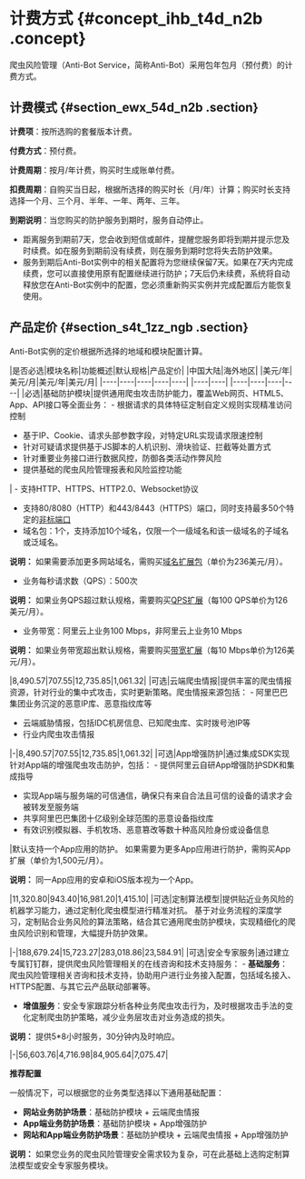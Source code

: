 # 计费方式 {#concept_ihb_t4d_n2b .concept}

爬虫风险管理（Anti-Bot Service，简称Anti-Bot）采用包年包月（预付费）的计费方式。

## 计费模式 {#section_ewx_54d_n2b .section}

**计费项**：按所选购的套餐版本计费。

**付费方式**：预付费。

**计费周期**：按月/年计费，购买时生成账单付费。

**扣费周期**：自购买当日起，根据所选择的购买时长（月/年）计算；购买时长支持选择一个月、三个月、半年、一年、两年、三年。

**到期说明**：当您购买的防护服务到期时，服务自动停止。

-   距离服务到期前7天，您会收到短信或邮件，提醒您服务即将到期并提示您及时续费。如在服务到期前没有续费，则在服务到期时您将失去防护效果。
-   服务到期后Anti-Bot实例中的相关配置将为您继续保留7天。如果在7天内完成续费，您可以直接使用原有配置继续进行防护；7天后仍未续费，系统将自动释放您在Anti-Bot实例中的配置，您必须重新购买实例并完成配置后方能恢复使用。

## 产品定价 {#section_s4t_1zz_ngb .section}

Anti-Bot实例的定价根据所选择的地域和模块配置计算。

|是否必选|模块名称|功能概述|默认规格|产品定价|
|中国大陆|海外地区|
|美元/年|美元/月|美元/年|美元/月|
|----|----|----|----|----|
|----|----|
|----|----|----|----|
|必选|基础防护模块|提供通用爬虫攻击防护能力，覆盖Web网页、HTML5、App、API接口等全面业务： -   根据请求的具体特征定制自定义规则实现精准访问控制
-   基于IP、Cookie、请求头部参数字段，对特定URL实现请求限速控制
-   针对可疑请求提供基于JS脚本的人机识别、滑块验证、拦截等处置方式
-   针对重要业务接口进行数据风控，防御各类活动作弊风险
-   提供基础的爬虫风险管理报表和风险监控功能

 | -   支持HTTP、HTTPS、HTTP2.0、Websocket协议
-   支持80/8080（HTTP）和443/8443（HTTPS）端口，同时支持最多50个特定的[非标端口](intl.zh-CN/产品定价/非标端口支持.md#)
-   域名包：1个，支持添加10个域名，仅限一个一级域名和该一级域名的子域名或泛域名。

**说明：** 如果需要添加更多网站域名，需购买[域名扩展包](intl.zh-CN/产品定价/域名扩展包.md#)（单价为236美元/月）。

-   业务每秒请求数（QPS）：500次

**说明：** 如果业务QPS超过默认规格，需要购买[QPS扩展](intl.zh-CN/产品定价/业务QPS和带宽扩展.md#section_h51_szh_4gb)（每100 QPS单价为126美元/月）。

-   业务带宽：阿里云上业务100 Mbps，非阿里云上业务10 Mbps

**说明：** 如果业务带宽超出默认规格，需要购买[带宽扩展](intl.zh-CN/产品定价/业务QPS和带宽扩展.md#section_hsq_std_n2b)（每10 Mbps单价为126美元/月）。


 |8,490.57|707.55|12,735.85|1,061.32|
|可选|云端爬虫情报|提供丰富的爬虫情报资源，针对行业的集中式攻击，实时更新策略。爬虫情报来源包括： -   阿里巴巴集团业务沉淀的恶意IP库、恶意指纹库等
-   云端威胁情报，包括IDC机房信息、已知爬虫库、实时拨号池IP等
-   行业内爬虫攻击情报

 |-|8,490.57|707.55|12,735.85|1,061.32|
|可选|App增强防护|通过集成SDK实现针对App端的增强爬虫攻击防护，包括： -   提供阿里云自研App增强防护SDK和集成指导
-   实现App端与服务端的可信通信，确保只有来自合法且可信的设备的请求才会被转发至服务端
-   共享阿里巴巴集团十亿级别全球范围的恶意设备指纹库
-   有效识别模拟器、手机牧场、恶意篡改等数十种高风险身份或设备信息

 |默认支持一个App应用的防护。 如果需要为更多App应用进行防护，需购买App扩展（单价为1,500元/月）。

 **说明：** 同一App应用的安卓和iOS版本视为一个App。

 |11,320.80|943.40|16,981.20|1,415.10|
|可选|定制算法模型|提供贴近业务风险的机器学习能力，通过定制化爬虫模型进行精准对抗。 基于对业务流程的深度学习，定制贴合业务风险的算法策略，结合其它通用爬虫防护模块，实现精细化的爬虫风险识别和管理，大幅提升防护效果。

 |-|188,679.24|15,723.27|283,018.86|23,584.91|
|可选|安全专家服务|通过建立专属钉钉群，提供爬虫风险管理相关的在线咨询和技术支持服务： -   **基础服务**：爬虫风险管理相关咨询和技术支持，协助用户进行业务接入配置，包括域名接入、HTTPS配置、与其它云产品联动部署等。
-   **增值服务**：安全专家跟踪分析各种业务爬虫攻击行为，及时根据攻击手法的变化定制爬虫防护策略，减少业务层攻击对业务造成的损失。

**说明：** 提供5\*8小时服务，30分钟内及时响应。


 |-|56,603.76|4,716.98|84,905.64|7,075.47|

**推荐配置**

一般情况下，可以根据您的业务类型选择以下通用基础配置：

-   **网站业务防护场景**：基础防护模块 + 云端爬虫情报
-   **App端业务防护场景**：基础防护模块 + App增强防护
-   **网站和App端业务防护场景**：基础防护模块 + 云端爬虫情报 + App增强防护

**说明：** 如果您业务的爬虫风险管理安全需求较为复杂，可在此基础上选购定制算法模型或安全专家服务模块。

